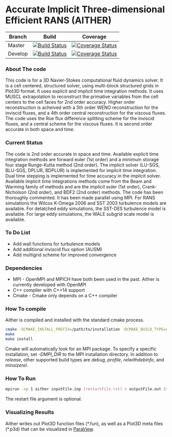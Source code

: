 # Accurate Implicit Three-dimensional Efficient RANS (AITHER)

| Branch  | Build | Coverage |
|---      |---    |---       |
| Master  | [![Build Status](https://travis-ci.org/mnucci32/aither.svg?branch=master)](https://travis-ci.org/mnucci32/aither) | [![Coverage Status](https://coveralls.io/repos/github/mnucci32/aither/badge.svg?branch=master)](https://coveralls.io/github/mnucci32/aither?branch=master) |
| Develop | [![Build Status](https://travis-ci.org/mnucci32/aither.svg?branch=develop)](https://travis-ci.org/mnucci32/aither) | [![Coverage Status](https://coveralls.io/repos/github/mnucci32/aither/badge.svg?branch=develop)](https://coveralls.io/github/mnucci32/aither?branch=develop) |

### About The code
This code is for a 3D Navier-Stokes computational fluid dynamics solver. It is a cell centered, structured solver,
using multi-block structured grids in Plot3D format. It uses explicit and implicit time integration methods.
It uses MUSCL extrapolation to reconstruct the primative variables from the cell centers to the cell faces for 2nd
order accuracy. Higher order reconstruction is acheived with a 5th order WENO reconstruction for the inviscid fluxes,
and a 4th order central reconstruction for the viscous fluxes. The code uses the Roe flux difference splitting scheme
for the inviscid fluxes, and a central scheme for the viscous fluxes. It is second order accurate in both space and time.

### Current Status
The code is 2nd order accurate in space and time. Available explicit time integration methods are forward euler
(1st order) and a minimum storage four stage Runge-Kutta method (2nd order). The implicit solver (LU-SGS,
BLU-SGS, DPLUR, BDPLUR) is implemented for implicit time integration. Dual time stepping is implemented for
time accuracy in the implicit solver. Available implicit time integrations methods come from the Beam and
Warming family of methods and are the implicit euler (1st order), Crank-Nicholson (2nd order), and BDF2
(2nd order) methods. The code has been thoroughly commented. It has been made parallel using MPI. For RANS simulations 
the Wilcox K-Omega 2006 and SST 2003 turbulence models are available. For detatched eddy simulations, the SST-DES
turbulence model is available. For large eddy simulations, the WALE subgrid scale model is available.

### To Do List
* Add wall functions for turbulence models
* Add additional inviscid flux option (AUSM)
* Add multigrid scheme for improved convergence

### Dependencies
* MPI - OpenMPI and MPICH have both been used in the past. Aither is currently developed with OpenMPI
* C++ compiler with C++14 support
* Cmake - Cmake only depends on a C++ compiler

### How To compile
Aither is compiled and installed with the standard cmake process.

```bash
cmake -DCMAKE_INSTALL_PREFIX=/path/to/installation -DCMAKE_BUILD_TYPE=release /path/to/source
make
make install
```

Cmake will automatically look for an MPI package. To specify a specific installation, set *-DMPI_DIR* to the
MPI installation directory. In addition to *release*, other supported build types are *debug*, *profile*,
*relwithdebinfo*, and *minsizerel*.

### How To Run
```bash
mpirun -np 1 aither inputFile.inp [restartFile.rst] > outputFile.out 2> errorFile.err &
```
The restart file argument is optional.

### Visualizing Results
Aither writes out Plot3D function files (\*.fun), as well as a Plot3D meta files (\*.p3d) that can be visualized
in [ParaView](www.paraview.org). 
